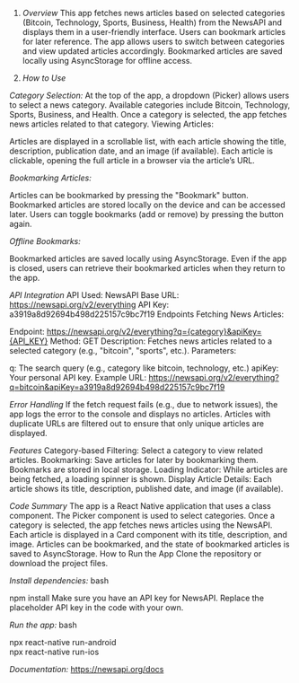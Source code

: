 1. *Overview*
This app fetches news articles based on selected categories (Bitcoin, Technology, Sports, Business, Health) from the NewsAPI and displays them in a user-friendly interface. Users can bookmark articles for later reference. The app allows users to switch between categories and view updated articles accordingly. Bookmarked articles are saved locally using AsyncStorage for offline access.

2. *How to Use*

*Category Selection:*
At the top of the app, a dropdown (Picker) allows users to select a news category.
Available categories include Bitcoin, Technology, Sports, Business, and Health.
Once a category is selected, the app fetches news articles related to that category.
Viewing Articles:

Articles are displayed in a scrollable list, with each article showing the title, description, publication date, and an image (if available).
Each article is clickable, opening the full article in a browser via the article’s URL.

*Bookmarking Articles:*

Articles can be bookmarked by pressing the "Bookmark" button. Bookmarked articles are stored locally on the device and can be accessed later.
Users can toggle bookmarks (add or remove) by pressing the button again.

*Offline Bookmarks:*

Bookmarked articles are saved locally using AsyncStorage. Even if the app is closed, users can retrieve their bookmarked articles when they return to the app.

*API Integration*
API Used: NewsAPI
Base URL: https://newsapi.org/v2/everything
API Key: a3919a8d92694b498d225157c9bc7f19
Endpoints
Fetching News Articles:

Endpoint: https://newsapi.org/v2/everything?q={category}&apiKey={API_KEY}
Method: GET
Description: Fetches news articles related to a selected category (e.g., "bitcoin", "sports", etc.).
Parameters:

q: The search query (e.g., category like bitcoin, technology, etc.)
apiKey: Your personal API key.
Example URL:
https://newsapi.org/v2/everything?q=bitcoin&apiKey=a3919a8d92694b498d225157c9bc7f19

*Error Handling*
If the fetch request fails (e.g., due to network issues), the app logs the error to the console and displays no articles.
Articles with duplicate URLs are filtered out to ensure that only unique articles are displayed.

*Features*
Category-based Filtering: Select a category to view related articles.
Bookmarking: Save articles for later by bookmarking them. Bookmarks are stored in local storage.
Loading Indicator: While articles are being fetched, a loading spinner is shown.
Display Article Details: Each article shows its title, description, published date, and image (if available).

*Code Summary*
The app is a React Native application that uses a class component.
The Picker component is used to select categories. Once a category is selected, the app fetches news articles using the NewsAPI.
Each article is displayed in a Card component with its title, description, and image.
Articles can be bookmarked, and the state of bookmarked articles is saved to AsyncStorage.
How to Run the App
Clone the repository or download the project files.

*Install dependencies:*
bash

npm install
Make sure you have an API key for NewsAPI. Replace the placeholder API key in the code with your own.

*Run the app:*
bash

npx react-native run-android   
npx react-native run-ios     

*Documentation:*
https://newsapi.org/docs